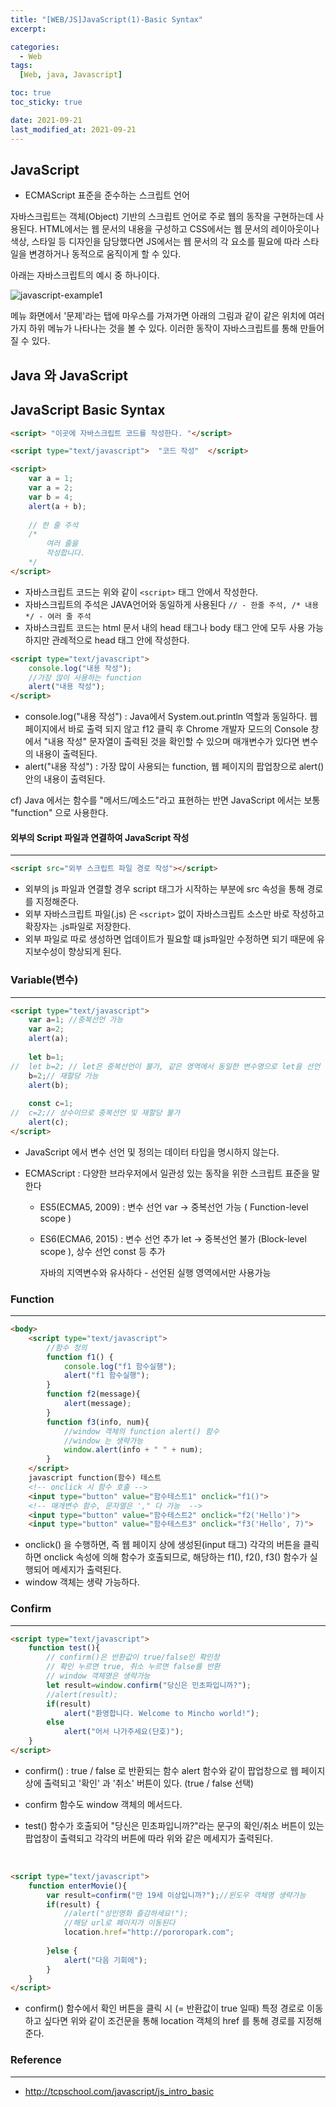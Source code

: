 ```yaml
---
title: "[WEB/JS]JavaScript(1)-Basic Syntax"
excerpt:

categories:
  - Web
tags:
  [Web, java, Javascript]

toc: true
toc_sticky: true

date: 2021-09-21
last_modified_at: 2021-09-21
---
```




## JavaScript

- ECMAScript 표준을 준수하는 스크립트 언어 

자바스크립트는 객체(Object) 기반의 스크립트 언어로 주로 웹의 동작을 구현하는데 사용된다. HTML에서는 웹 문서의 내용을 구성하고 CSS에서는 웹 문서의 레이아웃이나 색상, 스타일 등 디자인을 담당했다면 JS에서는 웹 문서의 각 요소를 필요에 따라 스타일을 변경하거나 동적으로 움직이게 할 수 있다. 

아래는 자바스크립트의 예시 중 하나이다. 

![javascript-example1](https://user-images.githubusercontent.com/88620416/134262596-bd1cb279-8b2b-4f1d-8079-2ecd7c91a9e0.png)

메뉴 화면에서 '문제'라는 탭에 마우스를 가져가면 아래의 그림과 같이 같은 위치에 여러가지 하위 메뉴가 나타나는 것을 볼 수 있다. 이러한 동작이 자바스크립트를 통해 만들어 질 수 있다. 

## Java 와 JavaScript





## JavaScript Basic Syntax

```html
<script> "이곳에 자바스크립트 코드를 작성한다. "</script>

<script type="text/javascript">  "코드 작성"  </script>

<script>
    var a = 1;
    var a = 2;
    var b = 4;
    alert(a + b);
    
    // 한 줄 주석
    /*
    	여러 줄을 
    	작성합니다. 
    */
</script>
```

- 자바스크립트 코드는 위와 같이 `<script>` 태그 안에서 작성한다. 
- 자바스크립트의 주석은 JAVA언어와 동일하게 사용된다 `// - 한줄 주석, /* 내용 */ - 여러 줄 주석`
- 자바스크립트 코드는 html 문서 내의 head 태그나 body 태그 안에 모두 사용 가능하지만 관례적으로 head 태그 안에 작성한다. 

```html
<script type="text/javascript">
	console.log("내용 작성");
	//가장 많이 사용하는 function
	alert("내용 작성");
</script>
```

- console.log("내용 작성") : Java에서 System.out.println 역할과 동일하다. 웹 페이지에서 바로 출력 되지 않고 f12 클릭 후 Chrome 개발자 모드의 Console 창에서 "내용 작성" 문자열이 출력된 것을 확인할 수 있으며 매개변수가 있다면 변수의 내용이 출력된다. 
- alert("내용 작성") : 가장 많이 사용되는 function, 웹 페이지의 팝업창으로 alert() 안의 내용이 출력된다.

cf) Java 에서는 함수를 "메서드/메소드"라고 표현하는 반면 JavaScript 에서는 보통 "function" 으로 사용한다.



#### 외부의 Script 파일과 연결하여 JavaScript 작성

-------

```html
<script src="외부 스크립트 파일 경로 작성"></script>
```

- 외부의 js 파일과 연결할 경우 script 태그가 시작하는 부분에 src 속성을 통해 경로를 지정해준다. 
- 외부 자바스크립트 파일(.js) 은 `<script>` 없이 자바스크립트 소스만 바로 작성하고 확장자는 .js파일로 저장한다. 
- 외부 파일로 따로 생성하면 업데이트가 필요할 떄  js파일만 수정하면 되기 때문에 유지보수성이 향상되게 된다. 



### Variable(변수)

----

```html
<script type="text/javascript">
	var a=1; //중복선언 가능
	var a=2;
	alert(a);
	
	let b=1;
//	let b=2; // let은 중복선언이 불가, 같은 영역에서 동일한 변수명으로 let을 선언 
	b=2;// 재할당 가능
	alert(b);
	
	const c=1;
//	c=2;// 상수이므로 중복선언 및 재할당 불가
	alert(c);
</script>
```

- JavaScript 에서 변수 선언 및 정의는 데이터 타입을 명시하지 않는다. 

- ECMAScript : 다양한 브라우저에서 일관성 있는 동작을 위한 스크립트 표준을 말한다

  - ES5(ECMA5, 2009) : 변수 선언 var -> 중복선언 가능 ( Function-level scope )

  - ES6(ECMA6, 2015) : 변수 선언 추가 let -> 중복선언 불가 (Block-level scope ), 상수 선언 const 등 추가 

    자바의 지역변수와 유사하다 - 선언된 실행 영역에서만 사용가능

### Function

------

```html
<body>
	<script type="text/javascript"> 
		//함수 정의
		function f1() {
			console.log("f1 함수실행");
			alert("f1 함수실행");
		}
		function f2(message){
			alert(message);
		}
		function f3(info, num){
			//window 객체의 function alert() 함수
			//window 는 생략가능
			window.alert(info + " " + num);
		}
	</script>
	javascript function(함수) 테스트
	<!-- onclick 시 함수 호출 -->
	<input type="button" value="함수테스트1" onclick="f1()">
	<!-- 매개변수 함수, 문자열은 '," 다 가능  -->
	<input type="button" value="함수테스트2" onclick="f2('Hello')">
	<input type="button" value="함수테스트3" onclick="f3('Hello', 7)">
```

- onclick() 을 수행하면, 즉 웹 페이지 상에 생성된(input 태그) 각각의  버튼을 클릭하면 onclick 속성에 의해 함수가 호출되므로,  해당하는  f1(), f2(), f3() 함수가 실행되어 메세지가 출력된다. 
- window 객체는 생략 가능하다. 

### Confirm

------

```html
<script type="text/javascript">
	function test(){
		// confirm()은 반환값이 true/false인 확인창
		// 확인 누르면 true, 취소 누르면 false를 반환
		// window 객체명은 생략가능 
		let result=window.confirm("당신은 민초파입니까?");
		//alert(result);
		if(result) 
			alert("환영합니다. Welcome to Mincho world!");
		else
			alert("어서 나가주세요(단호)");
	}
</script>
```

- confirm() : true / false 로 반환되는 함수 
  alert 함수와 같이 팝업창으로 웹 페이지상에 출력되고 '확인' 과 '취소' 버튼이 있다. (true / false 선택)

-  confirm 함수도 window 객체의 메서드다.

- test() 함수가 호출되어 "당신은 민초파입니까?"라는 문구의 확인/취소 버튼이 있는 팝업창이 출력되고 각각의 버튼에 따라 위와 같은 메세지가 출력된다. 

  ​				 

```html
<script type="text/javascript">
	function enterMovie(){
		var result=confirm("만 19세 이상입니까?");//윈도우 객체명 생략가능
		if(result) {
			//alert("성인영화 즐감하세요!");
			//해당 url로 페이지가 이동된다
			location.href="http://pororopark.com";
			
		}else {
			alert("다음 기회에");
		}
	}
</script>
```

- confirm() 함수에서 확인 버튼을 클릭 시 (= 반환값이 true 일때) 특정 경로로 이동하고 싶다면 위와 같이 조건문을 통해 location 객체의 href 를 통해 경로를 지정해준다. 





### Reference

-------

- http://tcpschool.com/javascript/js_intro_basic

